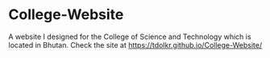 # College-Website
A website I designed for the College of Science and Technology which is located in Bhutan.
Check the site at https://tdolkr.github.io/College-Website/ 
